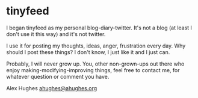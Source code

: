 tinyfeed
========

I began tinyfeed as my personal blog-diary-twitter. It's not a blog (at least I don't use it this way) and it's not twitter.

I use it for posting my thoughts, ideas, anger, frustration every day. Why should I post these things? I don't know, I just like it and I just can.

Probably, I will never grow up. You, other non-grown-ups out there who enjoy making-modifying-improving things, feel free to contact me, for whatever question or comment you have.

Alex Hughes <ahughes@ahughes.org>